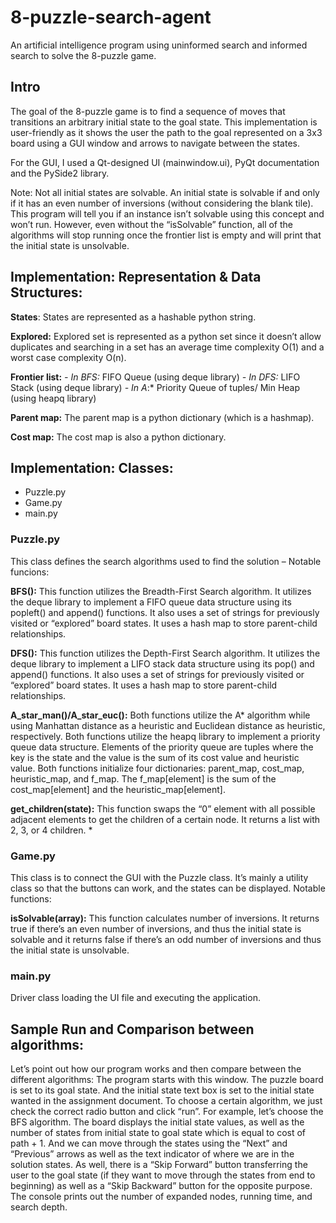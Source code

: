 # 8-puzzle-search-agent
An artificial intelligence program using uninformed search and informed search to solve the 8-puzzle game.

## Intro
The goal of the 8-puzzle game is to find a sequence of moves that transitions an arbitrary
initial state to the goal state.
This implementation is user-friendly as it shows the user the path to the goal represented
on a 3x3 board using a GUI window and arrows to navigate between the states.

For the GUI, I used a Qt-designed UI (mainwindow.ui), PyQt documentation and the
PySide2 library.

Note: Not all initial states are solvable. An initial state is solvable if and only if it has an
even number of inversions (without considering the blank tile).
This program will tell you if an instance isn’t solvable using this concept and won’t run.
However, even without the “isSolvable” function, all of the algorithms will stop running
once the frontier list is empty and will print that the initial state is unsolvable.


## Implementation: Representation & Data Structures:

**States**: States are represented as a hashable python string.

**Explored:** Explored set is represented as a python set since it doesn’t allow duplicates and
searching in a set has an average time complexity O(1) and a worst case complexity O(n).

**Frontier list:**
*- In BFS:* FIFO Queue (using deque library)
*- In DFS:* LIFO Stack (using deque library)
*- In A*:* Priority Queue of tuples/ Min Heap (using heapq library)

**Parent map:** The parent map is a python dictionary (which is a hashmap).

**Cost map:** The cost map is also a python dictionary.

## Implementation: Classes:
 - Puzzle.py
 - Game.py
 - main.py

### Puzzle.py
This class defines the search algorithms used to find the solution – Notable funcions:

**BFS():** This function utilizes the Breadth-First Search algorithm. It utilizes the deque
library to implement a FIFO queue data structure using its popleft() and append()
functions. It also uses a set of strings for previously visited or “explored” board states. It
uses a hash map to store parent-child relationships.

**DFS():** This function utilizes the Depth-First Search algorithm. It utilizes the deque library
to implement a LIFO stack data structure using its pop() and append() functions.
It also uses a set of strings for previously visited or “explored” board states. It uses a hash
map to store parent-child relationships.

**A_star_man()/A_star_euc():** Both functions utilize the A* algorithm while using
Manhattan distance as a heuristic and Euclidean distance as heuristic, respectively.
Both functions utilize the heapq library to implement a priority queue data structure.
Elements of the priority queue are tuples where the key is the state and the value is the
sum of its cost value and heuristic value.
Both functions initialize four dictionaries: parent_map, cost_map, heuristic_map, and f_map.
The f_map[element] is the sum of the cost_map[element] and the heuristic_map[element].

**get_children(state):** This function swaps the “0” element with all possible adjacent
elements to get the children of a certain node. It returns a list with 2, 3, or 4 children.
       *
### Game.py
This class is to connect the GUI with the Puzzle class. It’s mainly a utility class so that the
buttons can work, and the states can be displayed. Notable functions:

**isSolvable(array):** This function calculates number of inversions. It returns true if there’s
an even number of inversions, and thus the initial state is solvable and it returns false if
there’s an odd number of inversions and thus the initial state is unsolvable.

### main.py
Driver class loading the UI file and executing the application.

## Sample Run and Comparison between algorithms:
Let’s point out how our program works and then compare between the different
algorithms:
The program starts with this window. The puzzle board is set to its goal state. And the
initial state text box is set to the initial state wanted in the assignment document.
To choose a certain algorithm, we just check the correct radio button and click “run”.
For example, let’s choose the BFS algorithm.
The board displays the initial state values, as well as the number of states from initial state
to goal state which is equal to cost of path + 1.
And we can move through the states using the “Next” and “Previous” arrows as well as the
text indicator of where we are in the solution states. As well, there is a “Skip Forward”
button transferring the user to the goal state (if they want to move through the states from
end to beginning) as well as a “Skip Backward” button for the opposite purpose.
The console prints out the number of expanded nodes, running time, and search depth.
